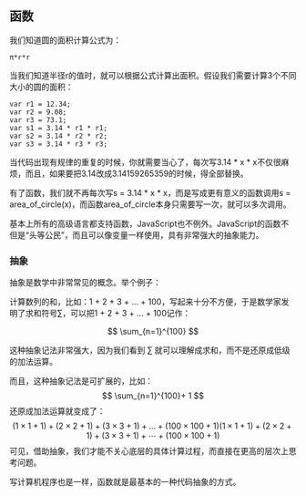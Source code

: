 <!-- <script type="text/javascript" src="http://cdn.mathjax.org/mathjax/latest/MathJax.js?config=default"></script> -->
<script src="https://cdn.bootcdn.net/ajax/libs/mathjax/3.1.2/es5/a11y/assistive-mml.min.js"></script>

## 函数

我们知道圆的面积计算公式为：
```
π*r*r

```
 

当我们知道半径r的值时，就可以根据公式计算出面积。假设我们需要计算3个不同大小的圆的面积：
```
var r1 = 12.34;
var r2 = 9.08;
var r3 = 73.1;
var s1 = 3.14 * r1 * r1;
var s2 = 3.14 * r2 * r2;
var s3 = 3.14 * r3 * r3;
```
当代码出现有规律的重复的时候，你就需要当心了，每次写3.14 * x * x不仅很麻烦，而且，如果要把3.14改成3.14159265359的时候，得全部替换。

有了函数，我们就不再每次写s = 3.14 * x * x，而是写成更有意义的函数调用s = area_of_circle(x)，而函数area_of_circle本身只需要写一次，就可以多次调用。

基本上所有的高级语言都支持函数，JavaScript也不例外。JavaScript的函数不但是“头等公民”，而且可以像变量一样使用，具有非常强大的抽象能力。

### 抽象
抽象是数学中非常常见的概念。举个例子：

计算数列的和，比如：1 + 2 + 3 + ... + 100，写起来十分不方便，于是数学家发明了求和符号∑，可以把1 + 2 + 3 + ... + 100记作：

$$
\sum_{n=1}^{100}
$$

这种抽象记法非常强大，因为我们看到 ∑ 就可以理解成求和，而不是还原成低级的加法运算。

而且，这种抽象记法是可扩展的，比如：
$$
\sum_{n=1}^{100}+ 1
$$
还原成加法运算就变成了：
$$
(1\times1+1)+(2\times2+1)+(3\times3+1)+\dots+(100\times100+1)(1×1+1)+(2×2+1)+(3×3+1)+⋯+(100×100+1)
$$
可见，借助抽象，我们才能不关心底层的具体计算过程，而直接在更高的层次上思考问题。

写计算机程序也是一样，函数就是最基本的一种代码抽象的方式。